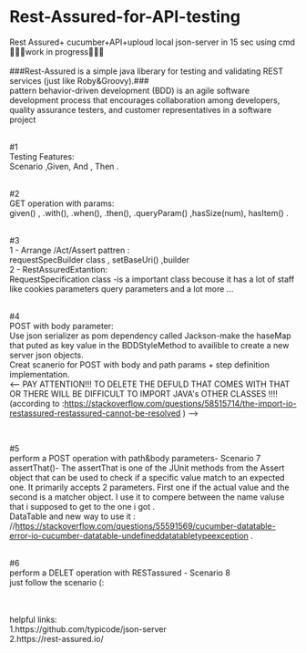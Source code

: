 # Rest-Assured-for-API-testing
Rest Assured+ cucumber+API+uploud local json-server in 15 sec using cmd</br>
🚧🚧🚧work in progress🚧🚧🚧</br></br>
###Rest-Assured is a simple java liberary for testing and validating REST services (just like Roby&Groovy).###</br>
pattern behavior-driven development (BDD) is an agile software development process that encourages collaboration among developers, quality assurance testers, and customer representatives in a software project
</br>
</br>

#1 </br>
Testing Features:</br>
Scenario ,Given, And , Then . 
</br>
</br>

#2 </br>
GET operation with params:</br>
given() , .with(), .when(), .then(), .queryParam() ,hasSize(num), hasItem() .
</br></br>

#3</br>
   1 - Arrange /Act/Assert pattren :</br>
requestSpecBuilder class , setBaseUri() ,builder</br>
   2 - RestAssuredExtantion:</br>
   RequestSpecification class -is a important class becouse it has a lot of staff like cookies parameters query parameters and a lot more ... 
   </br></br>
   
   #4 </br>
POST with body parameter:</br>
Use json serializer as pom dependency called Jackson-make the haseMap that puted as key value in the BDDStyleMethod to availible to create a new server json objects.</br>
Creat scanerio for POST with body and path params + step definition implementation. </br>
<-- PAY ATTENTION!!! TO DELETE THE DEFULD <SCOP> THAT COMES WITH THAT OR THERE WILL BE
  DIFFICULT TO IMPORT JAVA's OTHER CLASSES !!!! (according to :https://stackoverflow.com/questions/58515714/the-import-io-restassured-restassured-cannot-be-resolved )  -->
      
</br>

#5</br>
perform a POST operation with path&body parameters- Scenario 7</br>
assertThat()- The assertThat is one of the JUnit methods from the Assert object that can be used to
        check if a specific value match to an expected one. It primarily accepts 2 parameters.
        First one if the actual value and the second is a matcher object. I use it to compere between the name valuse that i supposed to get to the one i got . </br>
DataTable and new way to use it :  //https://stackoverflow.com/questions/55591569/cucumber-datatable-error-io-cucumber-datatable-undefineddatatabletypeexception .
</br>
</br>

#6</br>
perform a DELET operation with RESTassured - Scenario 8</br>
just follow the scenario (: 
        
   


</br>
</br>
helpful links: </br>
1.https://github.com/typicode/json-server</br>
2.https://rest-assured.io/


